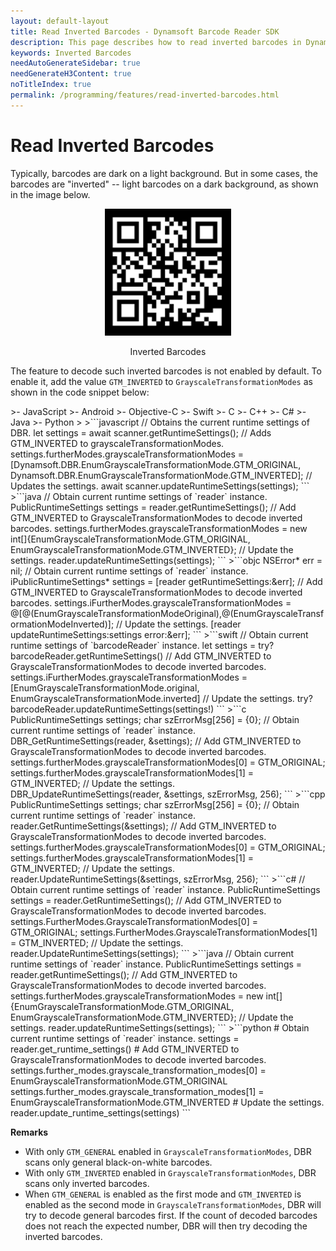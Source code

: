 ```yaml
---
layout: default-layout
title: Read Inverted Barcodes - Dynamsoft Barcode Reader SDK
description: This page describes how to read inverted barcodes in Dynamsoft Barcode Reader SDK.
keywords: Inverted Barcodes
needAutoGenerateSidebar: true
needGenerateH3Content: true
noTitleIndex: true
permalink: /programming/features/read-inverted-barcodes.html
---
```


# Read Inverted Barcodes

Typically, barcodes are dark on a light background. But in some cases, the barcodes are "inverted" -- light barcodes on a dark background, as shown in the image below.

<div align="center">
   <p><img src="assets/inverted-barcodes.png" width="40%" alt="Inverted Barcodes"></p>
   <p>Inverted Barcodes</p>
</div>

The feature to decode such inverted barcodes is not enabled by default. To enable it, add the value `GTM_INVERTED` to `GrayscaleTransformationModes` as shown in the code snippet below:

<div class="sample-code-prefix template2"></div>
   >- JavaScript
   >- Android
   >- Objective-C
   >- Swift
   >- C
   >- C++
   >- C#
   >- Java
   >- Python
   >
>```javascript
// Obtains the current runtime settings of DBR.
let settings = await scanner.getRuntimeSettings();
// Adds GTM_INVERTED to grayscaleTransformationModes.
settings.furtherModes.grayscaleTransformationModes = [Dynamsoft.DBR.EnumGrayscaleTransformationMode.GTM_ORIGINAL, Dynamsoft.DBR.EnumGrayscaleTransformationMode.GTM_INVERTED];
// Updates the settings.
await scanner.updateRuntimeSettings(settings);
```
>```java
// Obtain current runtime settings of `reader` instance.
PublicRuntimeSettings settings = reader.getRuntimeSettings();
// Add GTM_INVERTED to GrayscaleTransformationModes to decode inverted barcodes.
settings.furtherModes.grayscaleTransformationModes = new int[]{EnumGrayscaleTransformationMode.GTM_ORIGINAL, EnumGrayscaleTransformationMode.GTM_INVERTED};
// Update the settings.
reader.updateRuntimeSettings(settings);
```
>```objc
NSError* err = nil;
// Obtain current runtime settings of `reader` instance.
iPublicRuntimeSettings* settings = [reader getRuntimeSettings:&err];
// Add GTM_INVERTED to GrayscaleTransformationModes to decode inverted barcodes.
settings.iFurtherModes.grayscaleTransformationModes = @[@(EnumGrayscaleTransformationModeOriginal),@(EnumGrayscaleTransformationModeInverted)];
// Update the settings.
[reader updateRuntimeSettings:settings error:&err];
```
>```swift
// Obtain current runtime settings of `barcodeReader` instance.
let settings = try? barcodeReader.getRuntimeSettings()
// Add GTM_INVERTED to GrayscaleTransformationModes to decode inverted barcodes.
settings.iFurtherModes.grayscaleTransformationModes = [EnumGrayscaleTransformationMode.original, EnumGrayscaleTransformationMode.inverted]
// Update the settings.
try? barcodeReader.updateRuntimeSettings(settings!)
```
>```c
PublicRuntimeSettings settings;
char szErrorMsg[256] = {0};
// Obtain current runtime settings of `reader` instance.
DBR_GetRuntimeSettings(reader, &settings);
// Add GTM_INVERTED to GrayscaleTransformationModes to decode inverted barcodes.
settings.furtherModes.grayscaleTransformationModes[0] = GTM_ORIGINAL;
settings.furtherModes.grayscaleTransformationModes[1] = GTM_INVERTED;
// Update the settings.
DBR_UpdateRuntimeSettings(reader, &settings, szErrorMsg, 256);
```
>```cpp
PublicRuntimeSettings settings;
char szErrorMsg[256] = {0};
// Obtain current runtime settings of `reader` instance.
reader.GetRuntimeSettings(&settings);
// Add GTM_INVERTED to GrayscaleTransformationModes to decode inverted barcodes.
settings.furtherModes.grayscaleTransformationModes[0] = GTM_ORIGINAL;
settings.furtherModes.grayscaleTransformationModes[1] = GTM_INVERTED;
// Update the settings.
reader.UpdateRuntimeSettings(&settings, szErrorMsg, 256);
```
>```c#
// Obtain current runtime settings of `reader` instance.
PublicRuntimeSettings settings = reader.GetRuntimeSettings();
// Add GTM_INVERTED to GrayscaleTransformationModes to decode inverted barcodes.
settings.FurtherModes.GrayscaleTransformationModes[0] = GTM_ORIGINAL;
settings.FurtherModes.GrayscaleTransformationModes[1] = GTM_INVERTED;
// Update the settings.
reader.UpdateRuntimeSettings(settings);
```
>```java
// Obtain current runtime settings of `reader` instance.
PublicRuntimeSettings settings = reader.getRuntimeSettings();
// Add GTM_INVERTED to GrayscaleTransformationModes to decode inverted barcodes.
settings.furtherModes.grayscaleTransformationModes = new int[]{EnumGrayscaleTransformationMode.GTM_ORIGINAL, EnumGrayscaleTransformationMode.GTM_INVERTED};
// Update the settings.
reader.updateRuntimeSettings(settings);
```
>```python
# Obtain current runtime settings of `reader` instance.
settings = reader.get_runtime_settings()
# Add GTM_INVERTED to GrayscaleTransformationModes to decode inverted barcodes.
settings.further_modes.grayscale_transformation_modes[0] = EnumGrayscaleTransformationMode.GTM_ORIGINAL
settings.further_modes.grayscale_transformation_modes[1] = EnumGrayscaleTransformationMode.GTM_INVERTED
# Update the settings.
reader.update_runtime_settings(settings)
```

**Remarks**

- With only `GTM_GENERAL` enabled in `GrayscaleTransformationModes`, DBR scans only general black-on-white barcodes.
- With only `GTM_INVERTED` enabled in `GrayscaleTransformationModes`, DBR scans only inverted barcodes.
- When `GTM_GENERAL` is enabled as the first mode and `GTM_INVERTED` is enabled as the second mode in `GrayscaleTransformationModes`, DBR will try to decode general barcodes first. If the count of decoded barcodes does not reach the expected number, DBR will then try decoding the inverted barcodes.
